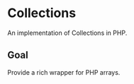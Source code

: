 # Collections

An implementation of Collections in PHP.

## Goal

Provide a rich wrapper for PHP arrays.
